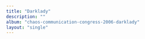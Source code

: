 ```yaml
---
title: "Darklady"
description: ""
album: "chaos-communication-congress-2006-darklady"
layout: "single"
---
```

